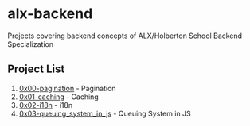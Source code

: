 # alx-backend
Projects covering backend concepts of ALX/Holberton School Backend Specialization

## Project List

1. [0x00-pagination](0x00-pagination) - Pagination
2. [0x01-caching](0x01-caching) - Caching
3. [0x02-i18n](0x02-i18n) - i18n
4. [0x03-queuing_system_in_js](0x03-queuing_system_in_js) - Queuing System in JS

